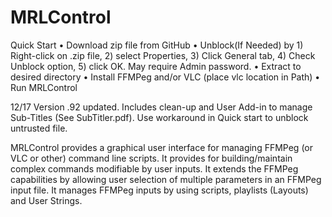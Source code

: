# MRLControl
Quick Start
• Download zip file from GitHub
• Unblock(If Needed) by 1) Right-click on .zip file, 2) select Properties, 3) Click General tab, 4) Check Unblock option, 5) click OK. May require Admin password.
• Extract to desired directory
• Install FFMPeg and/or VLC (place vlc location in Path)
• Run MRLControl

12/17 Version .92 updated. Includes clean-up and User Add-in to manage Sub-Titles (See SubTitler.pdf). Use workaround in Quick start to unblock untrusted file.

MRLControl provides a graphical user interface for managing FFMPeg (or VLC or other) command line scripts. It provides for building/maintain complex commands modifiable by user inputs. It extends the FFMPeg capabilities by allowing user selection of multiple parameters in an FFMPeg input file. It manages FFMPeg inputs by using scripts, playlists (Layouts) and User Strings.

